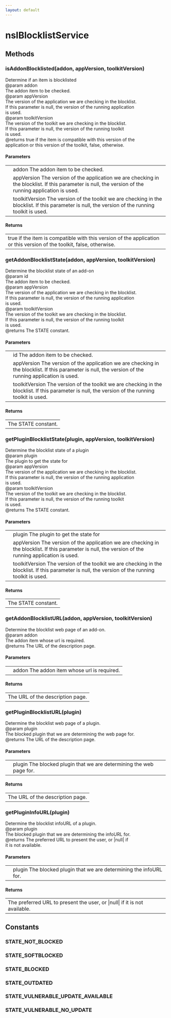 ```yaml
---
layout: default
---
```


# nsIBlocklistService #

## Methods ##

### isAddonBlocklisted(addon, appVersion, toolkitVersion) ###
  
Determine if an item is blocklisted  
@param   addon  
         The addon item to be checked.  
@param   appVersion  
         The version of the application we are checking in the blocklist.  
         If this parameter is null, the version of the running application  
         is used.  
@param   toolkitVersion  
         The version of the toolkit we are checking in the blocklist.  
         If this parameter is null, the version of the running toolkit  
         is used.  
@returns true if the item is compatible with this version of the  
         application or this version of the toolkit, false, otherwise.  
  

#### Parameters ####

<table>

<tr>
<td></td>
<td>addon  
         The addon item to be checked.  
</td>
</tr>

<tr>
<td></td>
<td>appVersion  
         The version of the application we are checking in the blocklist.  
         If this parameter is null, the version of the running application  
         is used.  
</td>
</tr>

<tr>
<td></td>
<td>toolkitVersion  
         The version of the toolkit we are checking in the blocklist.  
         If this parameter is null, the version of the running toolkit  
         is used.  
</td>
</tr>

</table>

#### Returns ####

<table>

<tr>
<td>true if the item is compatible with this version of the  
         application or this version of the toolkit, false, otherwise.  
</td>
</tr>

</table>

### getAddonBlocklistState(addon, appVersion, toolkitVersion) ###
  
Determine the blocklist state of an add-on  
@param   id  
         The addon item to be checked.  
@param   appVersion  
         The version of the application we are checking in the blocklist.  
         If this parameter is null, the version of the running application  
         is used.  
@param   toolkitVersion  
         The version of the toolkit we are checking in the blocklist.  
         If this parameter is null, the version of the running toolkit  
         is used.  
@returns The STATE constant.  
  

#### Parameters ####

<table>

<tr>
<td></td>
<td>id  
         The addon item to be checked.  
</td>
</tr>

<tr>
<td></td>
<td>appVersion  
         The version of the application we are checking in the blocklist.  
         If this parameter is null, the version of the running application  
         is used.  
</td>
</tr>

<tr>
<td></td>
<td>toolkitVersion  
         The version of the toolkit we are checking in the blocklist.  
         If this parameter is null, the version of the running toolkit  
         is used.  
</td>
</tr>

</table>

#### Returns ####

<table>

<tr>
<td>The STATE constant.  
</td>
</tr>

</table>

### getPluginBlocklistState(plugin, appVersion, toolkitVersion) ###
  
Determine the blocklist state of a plugin  
@param   plugin  
         The plugin to get the state for  
@param   appVersion  
         The version of the application we are checking in the blocklist.  
         If this parameter is null, the version of the running application  
         is used.  
@param   toolkitVersion  
         The version of the toolkit we are checking in the blocklist.  
         If this parameter is null, the version of the running toolkit  
         is used.  
@returns The STATE constant.  
  

#### Parameters ####

<table>

<tr>
<td></td>
<td>plugin  
         The plugin to get the state for  
</td>
</tr>

<tr>
<td></td>
<td>appVersion  
         The version of the application we are checking in the blocklist.  
         If this parameter is null, the version of the running application  
         is used.  
</td>
</tr>

<tr>
<td></td>
<td>toolkitVersion  
         The version of the toolkit we are checking in the blocklist.  
         If this parameter is null, the version of the running toolkit  
         is used.  
</td>
</tr>

</table>

#### Returns ####

<table>

<tr>
<td>The STATE constant.  
</td>
</tr>

</table>

### getAddonBlocklistURL(addon, appVersion, toolkitVersion) ###
  
Determine the blocklist web page of an add-on.  
@param   addon  
         The addon item whose url is required.  
@returns The URL of the description page.  
  

#### Parameters ####

<table>

<tr>
<td></td>
<td>addon  
         The addon item whose url is required.  
</td>
</tr>

</table>

#### Returns ####

<table>

<tr>
<td>The URL of the description page.  
</td>
</tr>

</table>

### getPluginBlocklistURL(plugin) ###
  
Determine the blocklist web page of a plugin.  
@param   plugin  
         The blocked plugin that we are determining the web page for.  
@returns The URL of the description page.  
  

#### Parameters ####

<table>

<tr>
<td></td>
<td>plugin  
         The blocked plugin that we are determining the web page for.  
</td>
</tr>

</table>

#### Returns ####

<table>

<tr>
<td>The URL of the description page.  
</td>
</tr>

</table>

### getPluginInfoURL(plugin) ###
  
Determine the blocklist infoURL of a plugin.  
@param   plugin  
         The blocked plugin that we are determining the infoURL for.  
@returns The preferred URL to present the user, or |null| if  
         it is not available.  
  

#### Parameters ####

<table>

<tr>
<td></td>
<td>plugin  
         The blocked plugin that we are determining the infoURL for.  
</td>
</tr>

</table>

#### Returns ####

<table>

<tr>
<td>The preferred URL to present the user, or |null| if  
         it is not available.  
</td>
</tr>

</table>

## Constants ##

### STATE_NOT_BLOCKED ###

### STATE_SOFTBLOCKED ###

### STATE_BLOCKED ###

### STATE_OUTDATED ###

### STATE_VULNERABLE_UPDATE_AVAILABLE ###

### STATE_VULNERABLE_NO_UPDATE ###
